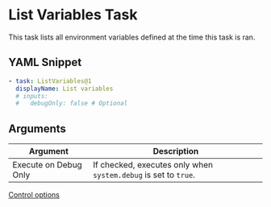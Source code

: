 # List Variables Task

This task lists all environment variables defined at the time this task is ran.

## YAML Snippet

``` yaml
- task: ListVariables@1
  displayName: List variables
  # inputs:
  #   debugOnly: false # Optional
```

## Arguments

| Argument | Description |
| -------- | ----------- |
| Execute on Debug Only | If checked, executes only when `system.debug` is set to `true`. |

[Control options](https://docs.microsoft.com/en-us/vsts/pipelines/process/tasks?view=vsts#controloptions)
